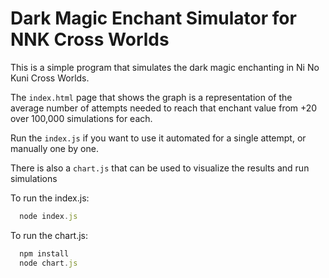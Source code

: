# Dark Magic Enchant Simulator for NNK Cross Worlds

This is a simple program that simulates the dark magic enchanting in Ni No Kuni Cross Worlds.

The `index.html` page that shows the graph is a representation of the average number of attempts needed to reach that enchant value from +20 over 100,000 simulations for each.

Run the `index.js` if you want to use it automated for a single attempt, or manually one by one.

There is also a `chart.js` that can be used to visualize the results and run simulations

To run the index.js:

```javascript
  node index.js
```

To run the chart.js:

```javascript
  npm install
  node chart.js
```
